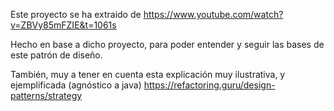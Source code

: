 Este proyecto se ha extraido de
https://www.youtube.com/watch?v=ZBVy85mFZIE&t=1061s

Hecho en base a dicho proyecto, para poder entender y seguir las bases de este patrón de diseño.

También, muy a tener en cuenta esta explicación muy ilustrativa, y ejemplificada (agnóstico a java)
https://refactoring.guru/design-patterns/strategy

